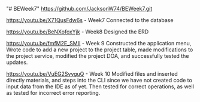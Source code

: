 "# BEWeek7" 
https://github.com/JacksonW74/BEWeek7.git

https://youtu.be/X71QusFdw6s - Week7 Connected to the database

https://youtu.be/BeNXofoxYjk - Week8 Designed the ERD

https://youtu.be/fmfM2E_SMII - Week 9 Constructed the application menu, Wrote code to add a new project to the project table, made modifications to the project service, modified the project DOA, and successfully tested the updates.

https://youtu.be/VuEG2SvyguQ - Week 10 Modified files and inserted directly materials, and steps into the CLI since we have not created code to input data from the IDE as of yet. Then tested for correct operations, as well as tested for incorrect error reporting.